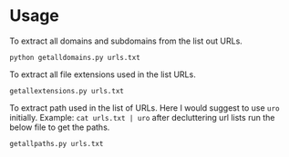 # Usage


To extract all domains and subdomains from the list out URLs.

``python getalldomains.py urls.txt``

To extract all file extensions used in the list URLs.

``getallextensions.py urls.txt``

To extract path used in the list of URLs. Here I would suggest to use ``uro`` initially. Example: ``cat urls.txt | uro`` after decluttering url lists run the below file to get the paths. 

``getallpaths.py urls.txt``
